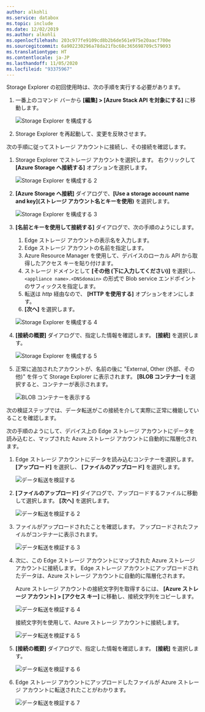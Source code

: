 ```yaml
---
author: alkohli
ms.service: databox
ms.topic: include
ms.date: 12/02/2019
ms.author: alkohli
ms.openlocfilehash: 203c977fe9109cd8b2b6de561e975e20aacf700e
ms.sourcegitcommit: 6a902230296a78da21fbc68c365698709c579093
ms.translationtype: HT
ms.contentlocale: ja-JP
ms.lasthandoff: 11/05/2020
ms.locfileid: "93375967"
---
```

Storage Explorer の初回使用時は、次の手順を実行する必要があります。

1. 一番上のコマンド バーから **[編集] > [Azure Stack API を対象にする]** に移動します。

    ![Storage Explorer を構成する](media/azure-stack-edge-gateway-verify-connection-storage-explorer/connect-with-storage-explorer-1.png)

2. Storage Explorer を再起動して、変更を反映させます。


次の手順に従ってストレージ アカウントに接続し、その接続を確認します。

1. Storage Explorer でストレージ アカウントを選択します。 右クリックして **[Azure Storage へ接続する]** オプションを選択します。 

    ![Storage Explorer を構成する 2](media/azure-stack-edge-gateway-verify-connection-storage-explorer/connect-with-storage-explorer-2.png)

2. **[Azure Storage へ接続]** ダイアログで、**[Use a storage account name and key]\(ストレージ アカウント名とキーを使用\)** を選択します。

    ![Storage Explorer を構成する 3](media/azure-stack-edge-gateway-verify-connection-storage-explorer/connect-with-storage-explorer-3.png)

2. **[名前とキーを使用して接続する]** ダイアログで、次の手順のようにします。

    1. Edge ストレージ アカウントの表示名を入力します。 
    2. Edge ストレージ アカウントの名前を指定します。
    3. Azure Resource Manager を使用して、デバイスのローカル API から取得したアクセス キーを貼り付けます。
    4. ストレージ ドメインとして **[その他 (下に入力してください)]** を選択し、`<appliance name>.<DNSdomain>` の形式で Blob service エンドポイントのサフィックスを指定します。 
    5. 転送は *http* 経由なので、 **[HTTP を使用する]** オプションをオンにします。 
    6. **[次へ]** を選択します。

    ![Storage Explorer を構成する 4](media/azure-stack-edge-gateway-verify-connection-storage-explorer/connect-with-storage-explorer-4.png)    

3. **[接続の概要]** ダイアログで、指定した情報を確認します。 **[接続]** を選択します。

    ![Storage Explorer を構成する 5](media/azure-stack-edge-gateway-verify-connection-storage-explorer/connect-with-storage-explorer-5.png)

4. 正常に追加されたアカウントが、名前の後に "External, Other (外部、その他)" を伴って Storage Explorer に表示されます。 **[BLOB コンテナー]** を選択すると、コンテナーが表示されます。

    ![BLOB コンテナーを表示する](media/azure-stack-edge-gateway-verify-connection-storage-explorer/connect-with-storage-explorer-6.png)

次の検証ステップでは、データ転送がこの接続を介して実際に正常に機能していることを確認します。

次の手順のようにして、デバイス上の Edge ストレージ アカウントにデータを読み込むと、マップされた Azure ストレージ アカウントに自動的に階層化されます。

1. Edge ストレージ アカウントにデータを読み込むコンテナーを選択します。 **[アップロード]** を選択し、 **[ファイルのアップロード]** を選択します。

    ![データ転送を検証する](media/azure-stack-edge-gateway-verify-connection-storage-explorer/verify-data-transfer-1.png)

2. **[ファイルのアップロード]** ダイアログで、アップロードするファイルに移動して選択します。 **[次へ]** を選択します。

    ![データ転送を検証する 2](media/azure-stack-edge-gateway-verify-connection-storage-explorer/verify-data-transfer-2.png)

3. ファイルがアップロードされたことを確認します。 アップロードされたファイルがコンテナーに表示されます。

    ![データ転送を検証する 3](media/azure-stack-edge-gateway-verify-connection-storage-explorer/verify-data-transfer-3.png)

4. 次に、この Edge ストレージ アカウントにマップされた Azure ストレージ アカウントに接続します。 Edge ストレージ アカウントにアップロードされたデータは、Azure ストレージ アカウントに自動的に階層化されます。 
    
    Azure ストレージ アカウントの接続文字列を取得するには、 **[Azure ストレージ アカウント] > [アクセス キー]** に移動し、接続文字列をコピーします。

    ![データ転送を検証する 4](media/azure-stack-edge-gateway-verify-connection-storage-explorer/verify-data-transfer-5.png)

    接続文字列を使用して、Azure ストレージ アカウントに接続します。  

    ![データ転送を検証する 5](media/azure-stack-edge-gateway-verify-connection-storage-explorer/verify-data-transfer-4.png)


5. **[接続の概要]** ダイアログで、指定した情報を確認します。 **[接続]** を選択します。

    ![データ転送を検証する 6](media/azure-stack-edge-gateway-verify-connection-storage-explorer/verify-data-transfer-6.png)

6. Edge ストレージ アカウントにアップロードしたファイルが Azure ストレージ アカウントに転送されたことがわかります。

    ![データ転送を検証する 7](media/azure-stack-edge-gateway-verify-connection-storage-explorer/verify-data-transfer-7.png)
